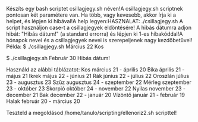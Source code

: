 Készíts egy bash scriptet csillagjegy.sh néven!A csillagjegy.sh scriptnek pontosan két paramétere van. Ha több, vagy kevesebb, akkor írja ki a helpet, és lépjen ki hibával!A help legyen:HASZNALAT: ./csillagjegy.sh <honap> <nap>A script használjon case-t a csillagjegyek eldöntésére! A hibás dátumra adjon hibát: "Hibás dátum!" (a standard errorra) és lépjen ki 1-es hibakóddal!A hónapok nevei és a csillagjegyek nevei is szerepeljenek nagy kezdőbetűvel!
Példa:
$ ./csillagjegy.sh Március 22
Kos

$ ./csillagjegy.sh Február 30
Hibás dátum!

Használd az alábbi táblázatot:
Kos március 21 - április 20
Bika április 21 - május 21
Ikrek május 22 - június 21
Rák június 22 - július 22
Oroszlán július 23 - augusztus 23
Szűz augusztus 24 - szeptember 22
Mérleg szeptember 23 - október 23
Skorpió október 24 - november 22
Nyilas november 23 - december 21
Bak december 22 - január 20
Vízöntő január 21 - február 19
Halak február 20 - március 20

Teszteld a megoldásod /home/tanulo/scripting/ellenoriz2.sh scripttel!

